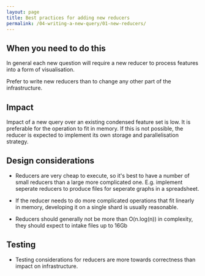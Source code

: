 ```yaml
---
layout: page
title: Best practices for adding new reducers
permalink: /04-writing-a-new-query/01-new-reducers/
---
```


## When you need to do this

In general each new question will require a new reducer to process features into a form of visualisation.

Prefer to write new reducers than to change any other part of the infrastructure.

## Impact

Impact of a new query over an existing condensed feature set is low. It is preferable for the operation to fit in memory. If this is not possible, the reducer is expected to implement its own storage and parallelisation strategy.

## Design considerations

 - Reducers are very cheap to execute, so it's best to have a number of small reducers than a large more complicated one. E.g. implement seperate reducers to produce files for seperate graphs in a spreadsheet.

 - If the reducer needs to do more complicated operations that fit linearly in memory, developing it on a single shard is usually reasonable. 

 - Reducers should generally not be more than O(n.log(n)) in complexity, they should expect to intake files up to 16Gb 

## Testing

 - Testing considerations for reducers are more towards correctness than impact on infrastructure.
